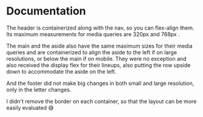 # Documentation

The header is containerized along with the nav, so you can flex-align them. Its maximum measurements for media queries are 320px and 768px .

The main and the aside also have the same maximum sizes for their media queries and are containerized to align the aside to the left if on large resolutions, or below the main if on mobile. They were no exception and also received the display flex for their lineups, also putting the row upside down to accommodate the aside on the left.

And the footer did not make big changes in both small and large resolution, only in the letter changes.

I didn't remove the border on each container, so that the layout can be more easily evaluated 😅
